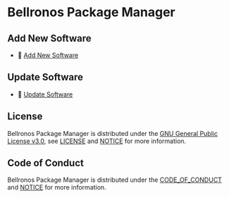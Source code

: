 # Bellronos Package Manager

## Add New Software
- 🚀 [Add New Software](https://github.com/Architecture-Mechanism/bellronos_package_manager/issues/new?assignees=&labels=&projects=&template=add-new-software.md&title=)

## Update Software
- 👥 [Update Software](https://github.com/Architecture-Mechanism/bellronos_package_manager/issues/new?assignees=&labels=&projects=&template=update-software.md&title=)

## License
Bellronos Package Manager is distributed under the [GNU General Public License v3.0](https://www.gnu.org/licenses/gpl-3.0.en.html), see [LICENSE](https://github.com/Architecture-Mechanism/bellronos_package_manager/blob/main/LICENSE) and [NOTICE](https://github.com/Architecture-Mechanism/bellronos_package_manager/blob/main/LICENSE) for more information.

## Code of Conduct
Bellronos Package Manager is distributed under the [CODE_OF_CONDUCT](https://github.com/Architecture-Mechanism/bellronos_package_manager/blob/main/CODE_OF_CONDUCT.md) and [NOTICE](https://github.com/Architecture-Mechanism/bellronos_package_manager/blob/main/CODE_OF_CONDUCT.md) for more information.
